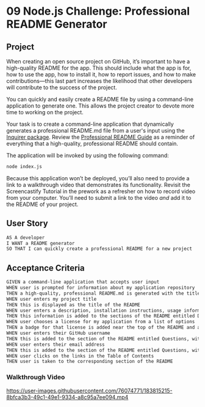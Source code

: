 # 09 Node.js Challenge: Professional README Generator

## Project

When creating an open source project on GitHub, it’s important to have a high-quality README for the app. This should include what the app is for, how to use the app, how to install it, how to report issues, and how to make contributions&mdash;this last part increases the likelihood that other developers will contribute to the success of the project.

You can quickly and easily create a README file by using a command-line application to generate one. This allows the project creator to devote more time to working on the project.

Your task is to create a command-line application that dynamically generates a professional README.md file from a user's input using the [Inquirer package](https://www.npmjs.com/package/inquirer). Review the [Professional README Guide](https://coding-boot-camp.github.io/full-stack/github/professional-readme-guide) as a reminder of everything that a high-quality, professional README should contain.

The application will be invoked by using the following command:

```bash
node index.js
```

Because this application won’t be deployed, you’ll also need to provide a link to a walkthrough video that demonstrates its functionality. Revisit the Screencastify Tutorial in the prework as a refresher on how to record video from your computer. You’ll need to submit a link to the video _and_ add it to the README of your project.

## User Story

```md
AS A developer
I WANT a README generator
SO THAT I can quickly create a professional README for a new project
```

## Acceptance Criteria

```md
GIVEN a command-line application that accepts user input
WHEN user is prompted for information about my application repository
THEN a high-quality, professional README.md is generated with the title of my project and sections entitled Description, Table of Contents, Installation, Usage, License, Contributing, Tests, and Questions
WHEN user enters my project title
THEN this is displayed as the title of the README
WHEN user enters a description, installation instructions, usage information, contribution guidelines, and test instructions
THEN this information is added to the sections of the README entitled Description, Installation, Usage, Contributing, and Tests
WHEN user chooses a license for my application from a list of options
THEN a badge for that license is added near the top of the README and a notice is added to the section of the README entitled License that explains which license the application is covered under
WHEN user enters their GitHub username
THEN this is added to the section of the README entitled Questions, with a link to my GitHub profile
WHEN user enters their email address
THEN this is added to the section of the README entitled Questions, with instructions on how to reach me with additional questions
WHEN user clicks on the links in the Table of Contents
THEN user is taken to the corresponding section of the README
```

### Walkthrough Video


https://user-images.githubusercontent.com/76074771/183815215-8bfca3b3-49c1-49e1-9334-a8c95a7ee094.mp4


